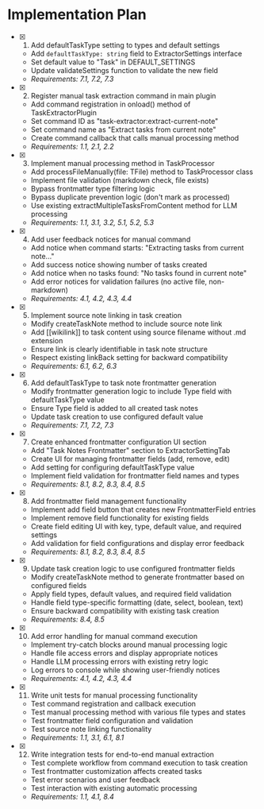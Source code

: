 # Implementation Plan

- [x] 1. Add defaultTaskType setting to types and default settings
  - Add `defaultTaskType: string` field to ExtractorSettings interface
  - Set default value to "Task" in DEFAULT_SETTINGS
  - Update validateSettings function to validate the new field
  - _Requirements: 7.1, 7.2, 7.3_

- [x] 2. Register manual task extraction command in main plugin
  - Add command registration in onload() method of TaskExtractorPlugin
  - Set command ID as "task-extractor:extract-current-note"
  - Set command name as "Extract tasks from current note"
  - Create command callback that calls manual processing method
  - _Requirements: 1.1, 2.1, 2.2_

- [x] 3. Implement manual processing method in TaskProcessor
  - Add processFileManually(file: TFile) method to TaskProcessor class
  - Implement file validation (markdown check, file exists)
  - Bypass frontmatter type filtering logic
  - Bypass duplicate prevention logic (don't mark as processed)
  - Use existing extractMultipleTasksFromContent method for LLM processing
  - _Requirements: 1.1, 3.1, 3.2, 5.1, 5.2, 5.3_

- [x] 4. Add user feedback notices for manual command
  - Add notice when command starts: "Extracting tasks from current note..."
  - Add success notice showing number of tasks created
  - Add notice when no tasks found: "No tasks found in current note"
  - Add error notices for validation failures (no active file, non-markdown)
  - _Requirements: 4.1, 4.2, 4.3, 4.4_

- [x] 5. Implement source note linking in task creation
  - Modify createTaskNote method to include source note link
  - Add [[wikilink]] to task content using source filename without .md extension
  - Ensure link is clearly identifiable in task note structure
  - Respect existing linkBack setting for backward compatibility
  - _Requirements: 6.1, 6.2, 6.3_

- [x] 6. Add defaultTaskType to task note frontmatter generation
  - Modify frontmatter generation logic to include Type field with defaultTaskType value
  - Ensure Type field is added to all created task notes
  - Update task creation to use configured default value
  - _Requirements: 7.1, 7.2, 7.3_

- [x] 7. Create enhanced frontmatter configuration UI section
  - Add "Task Notes Frontmatter" section to ExtractorSettingTab
  - Create UI for managing frontmatter fields (add, remove, edit)
  - Add setting for configuring defaultTaskType value
  - Implement field validation for frontmatter field names and types
  - _Requirements: 8.1, 8.2, 8.3, 8.4, 8.5_

- [x] 8. Add frontmatter field management functionality
  - Implement add field button that creates new FrontmatterField entries
  - Implement remove field functionality for existing fields
  - Create field editing UI with key, type, default value, and required settings
  - Add validation for field configurations and display error feedback
  - _Requirements: 8.1, 8.2, 8.3, 8.4, 8.5_

- [x] 9. Update task creation logic to use configured frontmatter fields
  - Modify createTaskNote method to generate frontmatter based on configured fields
  - Apply field types, default values, and required field validation
  - Handle field type-specific formatting (date, select, boolean, text)
  - Ensure backward compatibility with existing task creation
  - _Requirements: 8.4, 8.5_

- [x] 10. Add error handling for manual command execution
  - Implement try-catch blocks around manual processing logic
  - Handle file access errors and display appropriate notices
  - Handle LLM processing errors with existing retry logic
  - Log errors to console while showing user-friendly notices
  - _Requirements: 4.1, 4.2, 4.3, 4.4_

- [x] 11. Write unit tests for manual processing functionality
  - Test command registration and callback execution
  - Test manual processing method with various file types and states
  - Test frontmatter field configuration and validation
  - Test source note linking functionality
  - _Requirements: 1.1, 3.1, 6.1, 8.1_

- [x] 12. Write integration tests for end-to-end manual extraction
  - Test complete workflow from command execution to task creation
  - Test frontmatter customization affects created tasks
  - Test error scenarios and user feedback
  - Test interaction with existing automatic processing
  - _Requirements: 1.1, 4.1, 8.4_